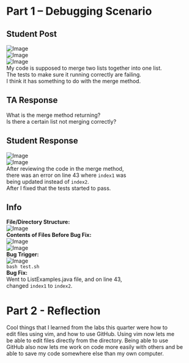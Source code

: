 Part 1 – Debugging Scenario
=============================
Student Post
--------------
![Image](5FailedTests.png)\
![Image](5Tests.png)\
![Image](5BeforeCode.png)\
My code is supposed to merge two lists together into one list.\
The tests to make sure it running correctly are failing.\
I think it has something to do with the merge method.

TA Response
--------------
What is the merge method returning?\
Is there a certain list not merging correctly?

Student Response
--------------------
![Image](5PassedTests.png)\
![Image](5AfterCode.png)\
After reviewing the code in the merge method,\
there was an error on line 43 where `index1` was\
being updated instead of `index2`.\
After I fixed that the tests started to pass.

Info
-------------
**File/Directory Structure:**\
![Image](5FileStructure.png)\
**Contents of Files Before Bug Fix:**\
![Image](5BeforeCode.png)\
![Image](5TestContent.png)\
**Bug Trigger:**\
![Image](5Bash.png)\
`bash test.sh`\
**Bug Fix:**\
Went to ListExamples.java file, and on line 43,\
changed `index1` to `index2`.

Part 2 - Reflection
===================
Cool things that I learned from the labs this quarter were how to\
edit files using vim, and how to use GitHub. Using vim now lets me\
be able to edit files directly from the directory. Being able to use\
GitHub also now lets me work on code more easily with others and be\
able to save my code somewhere else than my own computer.




